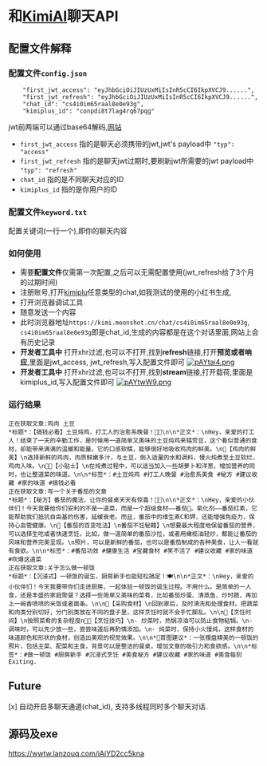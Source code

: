 # 和[KimiAI](https://kimi.moonshot.cn/chat/)聊天API

## 配置文件解释

### 配置文件`config.json`

```
    "first_jwt_access": "eyJhbGciOiJIUzUxMiIsInR5cCI6IkpXVCJ9......",
    "first_jwt_refresh": "eyJhbGciOiJIUzUxMiIsInR5cCI6IkpXVCJ9......",
    "chat_id": "cs4i0im65raal8e0e93g",
    "kimiplus_id": "conpdi8t7lag4rq67pqg"
```
jwt前两端可以通过base64解码,[网站](https://jwt.io/)

+ `first_jwt_access` 指的是聊天必须携带的jwt,jwt's payload中 `"typ": "access"`
+ `first_jwt_refresh` 指的是聊天jwt过期时,要刷新jwt所需要的jwt payload中 `"typ": "refresh"`
+ `chat_id` 指的是不同聊天对应的ID
+ `kimiplus_id` 指的是你用户的ID

### 配置文件`keyword.txt`

配置关键词(一行一个),即你的聊天内容

### 如何使用

+ 需要**配置文件**仅需第一次配置,之后可以无需配置使用(jwt_refresh给了3个月的过期时间)
+ 注册账号,打开[kimiplu]([https://kimi.moonshot.cn/kimiplus-square)任意类型的chat,如我测试的使用的小红书生成,
+ 打开浏览器调试工具
+ 随意发送一个内容
+ 此时浏览器地址`https://kimi.moonshot.cn/chat/cs4i0im65raal8e0e93g`, `cs4i0im65raal8e0e93g`即是chat_id,生成的内容都是在这个对话里面,网站上会有历史记录
+ **开发者工具中** 打开xhr过滤,也可以不打开,找到**refresh**链接,打开**预览或者响应**,里面是jwt_access, jwt_refresh,写入配置文件即可
  [![pAYtai4.png](https://s21.ax1x.com/2024/10/12/pAYtai4.png)](https://imgse.com/i/pAYtai4)
+ **开发者工具中** 打开xhr过滤,也可以不打开,找到**stream**链接,打开载荷,里面是kimiplus_id,写入配置文件即可
  [![pAYtwW9.png](https://s21.ax1x.com/2024/10/12/pAYtwW9.png)](https://imgse.com/i/pAYtwW9)

### 运行结果

```
正在获取文章:鸡肉 土豆
*标题*：【搞钱必看】土豆炖鸡，打工人的治愈系晚餐！🥔🐓\n\n*正文*：\nHey，亲爱的打工人！结束了一天的辛勤工作，是时候用一道简单又美味的土豆炖鸡来犒劳豆，这个看似普通的食材，却能带来满满的温暖和能量。它的口感软糯，能够很好地吸收鸡肉的鲜美。\n🐓【鸡肉的鲜美】\n选择新鲜的鸡肉，肉质鲜嫩多汁，与土豆，倒入适量的水和调料，慢火炖煮至土豆软烂，鸡肉入味。\n👨‍🍳【小贴士】\n在炖煮过程中，可以适当加入一些胡萝卜和洋葱，增加营养的同时，也让整道菜的味道。\n\n*标签*：#土豆炖鸡 #打工人晚餐 #治愈系美食 #秘方 #建议收藏 #家的味道 #搞钱必看
正在获取文章:写一个关于番茄的文章
*标题*：【秘方】番茄的魔法，让你的餐桌天天有惊喜！🍅✨\n\n*正文*：\nHey，亲爱的小伙伴们！今天我要给你们安利的不是一道菜，而是一个超级食材——番茄🍅。氧化剂——番茄红素，它能帮助我们抵抗自由基的伤害，延缓衰老。而且，番茄中的维生素C和钾，还能增强免疫力，保持心血管健康。\n🌟【番茄的百变吃法】\n番茄不饪秘籍】\n想要最大程度地保留番茄的营养，可以选择生吃或者快速烹饪。比如，做一道简单的番茄沙拉，或者用橄榄油轻炒，都能让番茄的风味和营养完美呈现。\n照片，可以是新鲜的番茄，也可以是番茄制成的各种美食，让人一看就有食欲。\n\n*标签*：#番茄功效 #健康生活 #宝藏食材 #笑不活了 #建议收藏 #家的味道 #吹爆这道菜
正在获取文章:关于怎么做一顿饭
*标题*：【沉浸式】一顿饭的诞生，厨房新手也能轻松搞定！🍽️\n\n*正文*：\nHey，亲爱的小伙伴们！今天我要带你们走进厨房，一起体验一顿饭的诞生过程。不用什么。是简单的一人食，还是丰盛的家庭聚餐？选择一些简单又美味的菜肴，比如番茄炒蛋、清蒸鱼、炒时蔬，再加上一碗香喷喷的米饭或者面条。\n\n🛒【采购食材】\n回到家后，及时清洗和处理食材。把蔬菜和肉类分别切好，分门别类放在不同的盘子里，这样烹饪时就不会手忙脚乱。\n\n🍳【烹饪时间】\n按照菜肴的复杂程度n👨‍🍳【烹饪技巧】\n- 炒菜时，热锅凉油可以防止食物粘锅。\n- 调味时，可以先少放一些，尝尝味道后再酌情添加。\n- 炖菜时，保持小火慢炖，这样食材的味道颜色和形状的食材，创造出美观的视觉效果。\n\n*📸首图建议*：一张摆盘精美的一顿饭的照片，包括主菜、配菜和主食，背景可以是整洁的餐桌，增加文章的吸引力和食欲感。\n\n*标签*：#做一顿饭 #厨房新手 #沉浸式烹饪 #美食秘方 #建议收藏 #家的味道 #美食每刻
Exiting.

```

## Future

[x] 自动开启多聊天通道(chat_id), 支持多线程同时多个聊天对话.

## 源码及exe

https://wwtw.lanzouq.com/iAiYD2cc5kna